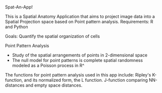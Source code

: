 Spat-An-App!


This is a Spatial Anatomy Application that aims to project image data into a Spatial Projection space based on Point pattern analysis. 
Requirements: R and Python

Goals: Quantify the spatial organization of cells

Point Pattern Analysis
- Study of the spatial arrangements of points in 2-dimensional space
- The null model for point patterns is complete spatial randomness modeled as a Poisson process in R^


The functions for point pattern analysis used in this app include:
  Ripley's K-function, and its normalized form, the L function.
  J-function comparing NN-distances and empty space distances. 

